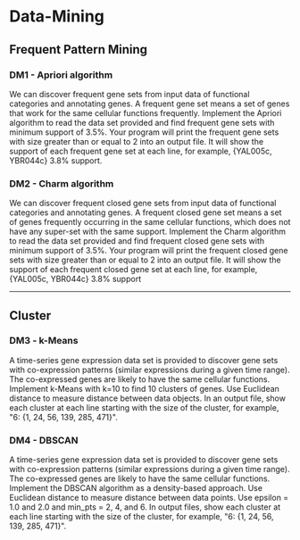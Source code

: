 # Data-Mining

## Frequent Pattern Mining

### DM1 - Apriori algorithm
We can discover frequent gene sets from input data of functional categories and annotating genes. A frequent gene set means a set of genes that work for the same cellular functions frequently. Implement the Apriori algorithm to read the data set provided and find frequent gene sets with minimum support of 3.5%. Your program will print the frequent gene sets with size greater than or equal to 2 into an output file. It will show the support of each frequent gene set at each line, for example, {YAL005c, YBR044c} 3.8% support.


### DM2 - Charm algorithm
We can discover frequent closed gene sets from input data of functional categories and annotating genes. A frequent closed gene set means a set of genes frequently occurring in the same cellular functions, which does not have any super-set with the same support. Implement the Charm algorithm to read the data set provided and find frequent closed gene sets with minimum support of 3.5%. Your program will print the frequent closed gene sets with size greater than or equal to 2 into an output file. It will show the support of each frequent closed gene set at each line, for example, {YAL005c, YBR044c} 3.8% support

---
## Cluster

### DM3 - k-Means
A time-series gene expression data set is provided to discover gene sets with co-expression patterns (similar expressions during a given time range). The co-expressed genes are likely to have the same cellular functions. Implement k-Means with k=10 to find 10 clusters of genes. Use Euclidean distance to measure distance between data objects. In an output file, show each cluster at each line starting with the size of the cluster, for example, "6: {1, 24, 56, 139, 285, 471}".

### DM4 - DBSCAN
A time-series gene expression data set is provided to discover gene sets with co-expression patterns (similar expressions during a given time range). The co-expressed genes are likely to have the same cellular functions. Implement the DBSCAN algorithm as a density-based approach. Use Euclidean distance to measure distance between data points. Use epsilon = 1.0 and 2.0 and min_pts = 2, 4, and 6. In output files, show each cluster at each line starting with the size of the cluster, for example, "6: {1, 24, 56, 139, 285, 471}".
